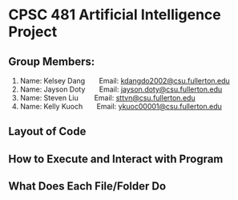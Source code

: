 # CPSC 481 Artificial Intelligence Project

## Group Members:
1. Name: Kelsey Dang&emsp;&emsp;Email: kdangdo2002@csu.fullerton.edu
2. Name: Jayson Doty&emsp;&emsp;Email: jayson.doty@csu.fullerton.edu
3. Name: Steven Liu &emsp;&emsp;Email: sttvn@csu.fullerton.edu
4. Name: Kelly Kuoch&emsp;&emsp;Email: ykuoc00001@csu.fullerton.edu

## Layout of Code

## How to Execute and Interact with Program

## What Does Each File/Folder Do

